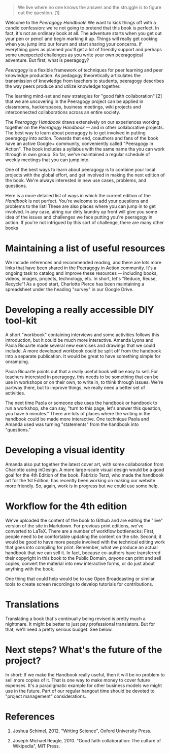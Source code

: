 ---
---

> We live where no one knows the answer and the struggle is to figure out the question. [1]

Welcome to the _Peeragogy Handbook_!  We want to kick things off with
a candid confession: we're not going to pretend that this book is
perfect.  In fact, it's not an ordinary book at all.  The adventure
starts when you get out your pen or pencil and begin marking it up.
Things will really get cooking when you jump into our forum and start
sharing your concerns.  If everything goes as planned you'll get a lot
of friendly support and perhaps some unexpected challenges as you
write your own peeragogical adventure.  But first, what is peeragogy?

*Peeragogy* is a flexible framework of techniques for peer learning
and peer knowledge production.  As pedagogy theoretically articulates
the transmission of knowledge from teachers to students, peeragogy
describes the way peers produce and utilize knowledge together.

The learning mind-set and new strategies for "good faith
collaboration" [2] that we are uncovering in the Peeragogy project can
be applied in classrooms, hackerspaces, business meetings, wiki
projects and interconnected collaborations across an entire society.

The _Peeragogy Handbook_ draws extensively on our experiences working
together on the _Peeragogy Handbook_ -- and in other collaborative
projects.  The best way to learn about peeragogy is to get involved in
putting peeragogy into action.  Towards that end, coauthors and fans
of the book have an active Google+ community, conveniently called
"Peeragogy in Action".  The book includes a syllabus with the same
name tha you can work through in own group.  So far, we've maintained
a regular schedule of weekly meetings that you can jump into.

One of the best ways to learn about peeragogy is to combine your local
projects with the global effort, and get involved in making the next
edition of the book.  We're always interested in new use cases,
problems, and questions.

Here is a more detailed list of ways in which the current edition of
the _Handbook_ is not perfect.  You're welcome to add your questions
and problems to the list!  These are also places where you can jump in
to get involved.  In any case, airing our dirty laundry up front will
give you some idea of the issues and challenges we face putting you're
peeragogy in action.  If you're not intrigued by this sort of
challenge, there are many other books

# Maintaining a list of useful resources

We include references and recommended reading, and there are lots more
links that have been shared in the Peeragogy in Action community.
It's a ongoing task to catalog and improve these resources --
including books, videos, images, projects, technology, etc.  In short,
let's "Reduce, Reuse, Recycle"!  As a good start, Charlotte Pierce has
been maintaining a spreadsheet under the heading "survey" in our
Google Drive.

# Developing a really accessible DIY tool-kit

A short "workbook" containing interviews and some activities follows
this introduction, but it could be much more interactive.  Amanda
Lyons and Paola Ricuarte made several new exercises and drawings that
we could include. A more developed workbook could be split off from
the handbook into a separate publication.  It would be great to have
something simple for onramping.

Paola Ricuarte points out that a really useful book will be easy to
sell.  For teachers interested in peeragogy, this needs to be
something that can be use in workshops or on their own, to write in,
to think through issues.  We're partway there, but to improve things,
we really need a better set of activities.

The next time Paola or someone else uses the handbook or handbook to
run a workshop, she can say, "turn to this page, let's answer this
question, you have 5 minutes."  There are lots of places where the
writing in the handbook could be made more interactive.  One technique
Paola and Amanda used was turning "statements" from the handbook into
"questions."

# Developing a visual identity

Amanda also put together the latest cover art, with some collaboration
from Charlotte using inDesign. A more large-scale visual design would
be a good goal for the 4th Edition of the book.  Fabrizio Terzi, who
made the handbook art for the 1st Edition, has recently been working
on making our website more friendly.  So, again, work is in progress
but we could use some help.

# Workflow for the 4th edition

We've uploaded the content of the book to Github and are editing the
"live" version of the site in Markdown.  For previous print editions,
we've converted to LaTeX.  There are a number of workflow bottlenecks:
First, people need to be comfortable updating the content on the site.
Second, it would be good to have more people involved with the
technical editing work that goes into compiling for print.  Remember,
what we produce an actual handbook that we can sell it.  In fact,
because co-authors have transferred their copyright in this book to
the Public Domain, _anyone_ can print and sell copies, convert the
material into new interactive forms, or do just about anything with
the book.

One thing that could help would be to use Open Broadcasting or similar
tools to create screen recordings to develop tutorials for
contributions.

# Translations

Translating a book that's continually being revised is pretty much a
nightmare.  It might be better to just pay professional translators.
But for that, we'll need a pretty serious budget.  See below.

# Next steps? What's the future of the project?

In short: If we make the Handbook really useful, then it will be no
problem to sell more copies of it.  That is one way to make money to
cover future expenses.  It's a paradigmatic example for other business
models we might use in the future.  Part of our regular hangout time
should be devoted to "project management" considerations.


# References

1. Joshua Schimel, 2012. "Writing Science", Oxford University Press.

2. Joseph Michael Reagle, 2010. "Good faith collaboration: The culture of Wikipedia", MIT Press.
